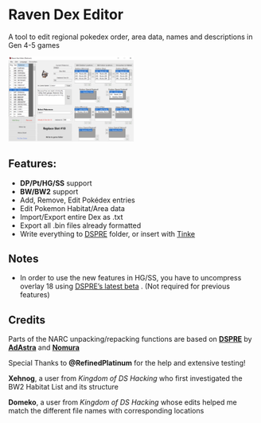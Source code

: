 # Raven Dex Editor

A tool to edit regional pokedex order, area data, names and descriptions in Gen 4-5 games

<img src="RDE1.5.png" width=50% height=50%>

## Features:
* <b>DP/Pt/HG/SS</b> support
* <b>BW/BW2</b> support
* Add, Remove, Edit Pokédex entries
* Edit Pokemon Habitat/Area data
* Import/Export entire Dex as .txt
* Export all .bin files already formatted
* Write everything to <a href=https://github.com/AdAstra-LD/DS-Pokemon-Rom-Editor>DSPRE</a> folder, or insert with [Tinke](https://github.com/pleonex/tinke)

## Notes
* In order to use the new features in HG/SS, you have to uncompress overlay 18 using [DSPRE’s latest beta](https://github.com/Mixone-FinallyHere/DS-Pokemon-Rom-Editor/releases/latest) . (Not required for previous features)

## Credits
Parts of the NARC unpacking/repacking functions are based on <b><a href="https://github.com/AdAstra-LD/DS-Pokemon-Rom-Editor/blob/main/DS_Map/Narc.cs">DSPRE</a></b> by <b><a href="https://github.com/AdAstra-LD">AdAstra</a></b> and <b><a href="https://github.com/Nomura-RH">Nomura</a></b>

Special Thanks to <b>@RefinedPlatinum</b> for the help and extensive testing!

<b>Xehnog</b>, a user from <i>Kingdom of DS Hacking</i> who first investigated the BW2 Habitat List and its structure

<b>Domeko</b>, a user from <i>Kingdom of DS Hacking</i> whose edits helped me match the different file names with corresponding locations





